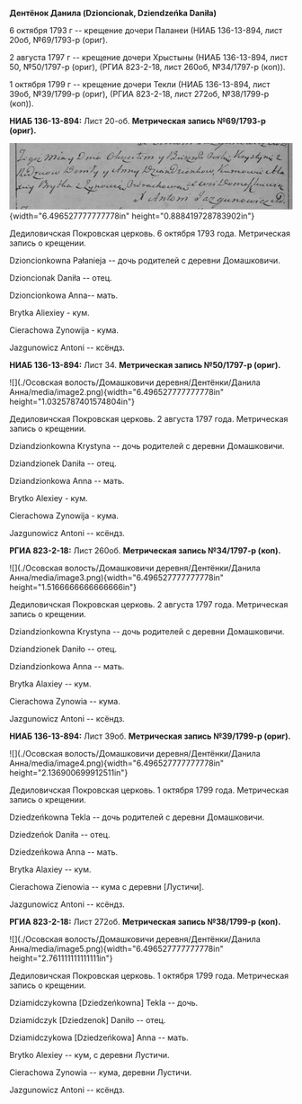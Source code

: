 **Дентёнок Данила (Dzioncionak, Dziendzeńka Daniła)**

6 октября 1793 г -- крещение дочери Паланеи (НИАБ 136-13-894, лист 20об,
№69/1793-р (ориг).

2 августа 1797 г -- крещение дочери Хрыстыны (НИАБ 136-13-894, лист 50,
№50/1797-р (ориг), (РГИА 823-2-18, лист 260об, №34/1797-р (коп)).

1 октября 1799 г -- крещение дочери Текли (НИАБ 136-13-894, лист 39об,
№39/1799-р (ориг), (РГИА 823-2-18, лист 272об, №38/1799-р (коп)).

**НИАБ 136-13-894:** Лист 20-об. **Метрическая запись №69/1793-р
(ориг).**

![](./media/16303c7399d7b6d41e43e6335f2adf9504307bd9.png){width="6.496527777777778in"
height="0.888419728783902in"}

Дедиловичская Покровская церковь. 6 октября 1793 года. Метрическая
запись о крещении.

Dzioncionkowna Pałanieja -- дочь родителей с деревни Домашковичи.

Dzioncionak Daniła -- отец.

Dzioncionkowa Anna-- мать.

Brytka Aliexiey - кум.

Cierachowa Zynowija - кума.

Jazgunowicz Antoni -- ксёндз.

**НИАБ 136-13-894:** Лист 34. **Метрическая запись №50/1797-р (ориг).**

![](./Осовская волость/Домашковичи деревня/Дентёнки/Данила Анна/media/image2.png){width="6.496527777777778in"
height="1.0325787401574804in"}

Дедиловичская Покровская церковь. 2 августа 1797 года. Метрическая
запись о крещении.

Dziandzionkowna Krystyna -- дочь родителей с деревни Домашковичи.

Dziandzionek Daniła -- отец.

Dziandzionkowa Anna -- мать.

Brytko Alexiey - кум.

Cierachowa Zynowija - кума.

Jazgunowicz Antoni -- ксёндз.

**РГИА 823-2-18:** Лист 260об. **Метрическая запись №34/1797-р (коп).**

![](./Осовская волость/Домашковичи деревня/Дентёнки/Данила Анна/media/image3.png){width="6.496527777777778in"
height="1.5166666666666666in"}

Дедиловичская Покровская церковь. 2 августа 1797 года. Метрическая
запись о крещении.

Dziandzionkowna Krystyna -- дочь родителей с деревни Домашковичи.

Dziandzionek Daniło -- отец.

Dziandzionkowa Anna -- мать.

Brytka Alaxiey -- кум.

Cierachowa Zynowia -- кума.

Jazgunowicz Antoni -- ксёндз.

**НИАБ 136-13-894:** Лист 39об. **Метрическая запись №39/1799-р
(ориг).**

![](./Осовская волость/Домашковичи деревня/Дентёнки/Данила Анна/media/image4.png){width="6.496527777777778in"
height="2.136900699912511in"}

Дедиловичская Покровская церковь. 1 октября 1799 года. Метрическая
запись о крещении.

Dziedzeńkowna Tekla -- дочь родителей с деревни Домашковичи.

Dziedzeńok Daniła -- отец.

Dziedzeńkowa Anna -- мать.

Brytka Alaxiey -- кум.

Cierachowa Zienowia -- кума с деревни \[Лустичи\].

Jazgunowicz Antoni -- ксёндз.

**РГИА 823-2-18:** Лист 272об. **Метрическая запись №38/1799-р (коп).**

![](./Осовская волость/Домашковичи деревня/Дентёнки/Данила Анна/media/image5.png){width="6.496527777777778in"
height="2.761111111111111in"}

Дедиловичская Покровская церковь. 1 октября 1799 года. Метрическая
запись о крещении.

Dziamidczykowna \[Dziedzeńkowna\] Tekla -- дочь.

Dziamidczyk \[Dziedzenok\] Daniło -- отец.

Dziamidczykowa \[Dziedzeńkowa\] Anna -- мать.

Brytko Alexiey -- кум, с деревни Лустичи.

Cierachowa Zynowia -- кума, деревни Лустичи.

Jazgunowicz Antoni -- ксёндз.
